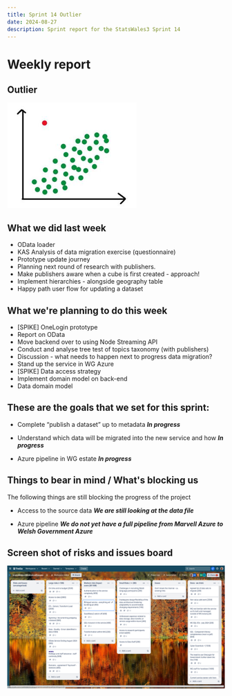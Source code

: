 ```yaml
---
title: Sprint 14 Outlier
date: 2024-08-27
description: Sprint report for the StatsWales3 Sprint 14
---
```


Weekly report
=============

Outlier
------------------------------

![Outlier](outlier.jpg)

What we did last week
------------------------

- OData loader
- KAS Analysis of data migration exercise (questionnaire)
- Prototype update journey
- Planning next round of research with publishers.
- Make publishers aware when a cube is first created - approach!
- Implement hierarchies - alongside geography table
- Happy path user flow for updating a dataset

What we're planning to do this week
-----------------------------------

- [SPIKE] OneLogin prototype
- Report on OData
- Move backend over to using Node Streaming API
- Conduct and analyse tree test of topics taxonomy (with publishers)
- Discussion - what needs to happen next to progress data migration?
- Stand up the service in WG Azure
- [SPIKE] Data access strategy
- Implement domain model on back-end
- Data domain model

These are the goals that we set for this sprint:
-----------------------------------

- Complete “publish a dataset” up to metadata
  <span class="badge bg-info">_**In progress**_</span>

- Understand which data will be migrated into the new service and how 
  <span class="badge bg-info">_**In progress**_</span>

- Azure pipeline in WG estate
  <span class="badge bg-info">_**In progress**_</span>

Things to bear in mind / What's blocking us
-------------------------------------------

The following things are still blocking the progress of the project

- Access to the source data
  ***We are still looking at the data file***

- Azure pipeline
  ***We do not yet have a full pipeline from Marvell Azure to Welsh Government Azure***

Screen shot of risks and issues board
-------------------------------------

![Screenshot of risks and issues board](risksAndIssuesBoard20240827.png)
